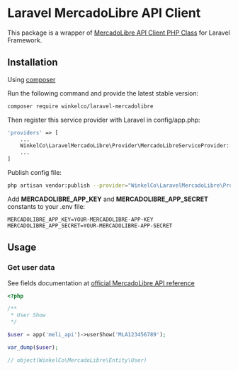 # Laravel MercadoLibre API Client
This package is a wrapper of [MercadoLibre API Client PHP Class](https://github.com/zephia/mercadolibre) for Laravel Framework.

## Installation

Using [composer](http://getcomposer.org)

Run the following command and provide the latest stable version:

```bash
composer require winkelco/laravel-mercadolibre
```

Then register this service provider with Laravel in config/app.php:

```php
'providers' => [
    ...
    WinkelCo\LaravelMercadoLibre\Provider\MercadoLibreServiceProvider::class,
    ...
]
```

Publish config file:

```bash
php artisan vendor:publish --provider="WinkelCo\LaravelMercadoLibre\Provider\MercadoLibreServiceProvider" --tag="config"
```

Add **MERCADOLIBRE_APP_KEY** and **MERCADOLIBRE_APP_SECRET** constants to your .env file:

```
MERCADOLIBRE_APP_KEY=YOUR-MERCADOLIBRE-APP-KEY
MERCADOLIBRE_APP_SECRET=YOUR-MERCADOLIBRE-APP-SECRET
```

## Usage
### Get user data

See fields documentation at [official MercadoLibre API reference](http://developers.mercadolibre.com/api-docs/)

```php
<?php

/**
 * User Show
 */

$user = app('meli_api')->userShow('MLA123456789');

var_dump($user);

// object(WinkelCo\MercadoLibre\Entity\User)